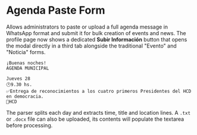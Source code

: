 # Agenda Paste Form

Allows administrators to paste or upload a full agenda message in WhatsApp format and submit it for bulk creation of events and news. The profile page now shows a dedicated **Subir Información** button that opens the modal directly in a third tab alongside the traditional "Evento" and "Noticia" forms.

```
¡Buenas noches!
AGENDA MUNICIPAL

Jueves 28
🕑9.30 hs.
✅Entrega de reconocimientos a los cuatro primeros Presidentes del HCD en democracia.
📍HCD
```

The parser splits each day and extracts time, title and location lines. A `.txt` or `.docx` file can also be uploaded, its contents will populate the textarea before processing.

